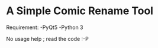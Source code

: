 A Simple Comic Rename Tool
===========================
Requirement:
	-PyQt5 
	-Python 3

No usage help ; read the code :-P
